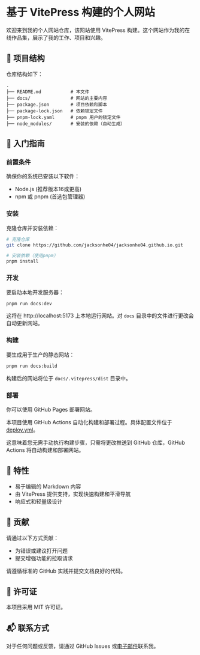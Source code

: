 # 基于 VitePress 构建的个人网站

欢迎来到我的个人网站仓库，该网站使用 VitePress 构建。这个网站作为我的在线作品集，展示了我的工作、项目和兴趣。

## 📂 项目结构

仓库结构如下：

```
.
├── README.md           # 本文件
├── docs/               # 网站的主要内容
├── package.json        # 项目依赖和脚本
├── package-lock.json   # 依赖锁定文件
├── pnpm-lock.yaml      # pnpm 用户的锁定文件
├── node_modules/       # 安装的依赖（自动生成）
```

## 🚀 入门指南

### 前置条件

确保你的系统已安装以下软件：
- Node.js (推荐版本16或更高)
- npm 或 pnpm (首选包管理器)

### 安装

克隆仓库并安装依赖：

```bash
# 克隆仓库
git clone https://github.com/jacksonhe04/jacksonhe04.github.io.git

# 安装依赖（使用pnpm）
pnpm install
```

### 开发

要启动本地开发服务器：

```bash
pnpm run docs:dev
```

这将在 http://localhost:5173 上本地运行网站。对 `docs` 目录中的文件进行更改会自动更新网站。

### 构建

要生成用于生产的静态网站：

```bash
pnpm run docs:build
```

构建后的网站将位于 `docs/.vitepress/dist` 目录中。

### 部署

你可以使用 GitHub Pages 部署网站。

本项目使用 GitHub Actions 自动化构建和部署过程。具体配置文件位于 [deploy.yml](.github/workflows/deploy.yml)。

这意味着您无需手动执行构建步骤，只需将更改推送到 GitHub 仓库，GitHub Actions 将自动构建和部署网站。

## 🌟 特性

- 易于编辑的 Markdown 内容
- 由 VitePress 提供支持，实现快速构建和平滑导航
- 响应式和轻量级设计

## 🤝 贡献

请通过以下方式贡献：

- 为错误或建议打开问题
- 提交增强功能的拉取请求

请遵循标准的 GitHub 实践并提交文档良好的代码。

## 📄 许可证

本项目采用 MIT 许可证。

## 📬 联系方式

对于任何问题或反馈，请通过 GitHub Issues 或[电子邮件](JacksonHe04@outlook.com)联系我。